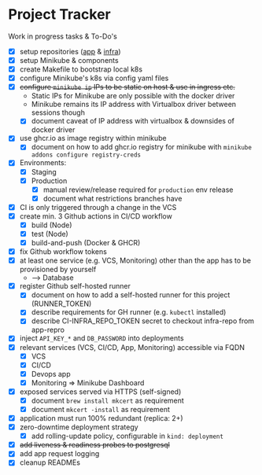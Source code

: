 # Project Tracker

Work in progress tasks & To-Do's

- [x] setup repositories ([app](https://github.com/kelzenberg/devops-app) & [infra](https://github.com/kelzenberg/devops-app-infra))
- [x] setup Minikube & components
- [x] create Makefile to bootstrap local k8s
- [x] configure Minikube's k8s via config yaml files
- [x] ~~configure `minikube ip` IPs to be static on host & use in ingress etc.~~
  - Static IPs for Minikube are only possible with the docker driver
  - Minikube remains its IP address with Virtualbox driver between sessions though
  - [x] document caveat of IP address with virtualbox & downsides of docker driver
- [x] use ghcr.io as image registry within minikube
  - [x] document on how to add ghcr.io registry for minikube with `minikube addons configure registry-creds`
- [x] Environments:
  - [x] Staging
  - [x] Production
    - [x] manual review/release required for `production` env release
    - [x] document what restrictions branches have
- [x] CI is only triggered through a change in the VCS
- [x] create min. 3 Github actions in CI/CD workflow
  - [x] build (Node)
  - [x] test (Node)
  - [x] build-and-push (Docker & GHCR)
- [x] fix Github workflow tokens
- [x] at least one service (e.g. VCS, Monitoring) other than the app has to be provisioned by yourself
  - --> Database
- [x] register Github self-hosted runner
  - [x] document on how to add a self-hosted runner for this project (RUNNER_TOKEN)
  - [x] describe requirements for GH runner (e.g. `kubectl` installed)
  - [x] describe CI-INFRA_REPO_TOKEN secret to checkout infra-repo from app-repro
- [x] inject `API_KEY_*` and `DB_PASSWORD` into deployments
- [x] relevant services (VCS, CI/CD, App, Monitoring) accessible via FQDN
  - [x] VCS
  - [x] CI/CD
  - [x] Devops app
  - [x] Monitoring => Minikube Dashboard
- [x] exposed services served via HTTPS (self-signed)
  - [x] document `brew install mkcert` as requirement
  - [x] document `mkcert -install` as requirement
- [x] application must run 100% redundant (replica: 2+)
- [x] zero-downtime deployment strategy
  - [x] add rolling-update policy, configurable in `kind: deployment`
- [x] ~~add liveness & readiness probes to postgresql~~
- [x] add app request logging
- [x] cleanup READMEs
